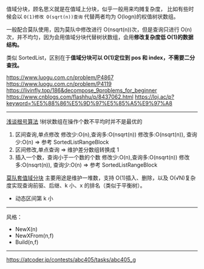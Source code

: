 值域分块，顾名思义就是在值域上分块，似乎一般用来均摊复杂度，
比如有些时候会以 `O(1)修改 O(sqrt(n))查询` 代替两者均为 O(logn)的权值树状数组。

一般配合莫队使用，因为莫队中修改进行 O(nsqrt(n))次，但是查询只进行 O(n)次，并不均匀，因为会用值域分块代替树状数组，会用**修改复杂度低 O(1)的数据结构。**

类似 SortedList，区别在于**值域分块可以 O(1)定位到 pos 和 index，不需要二分查找。**

https://www.luogu.com.cn/problem/P4867
https://www.luogu.com.cn/problem/P4119
https://livinfly.top/186&decompose_9problems_for_beginner
https://www.cnblogs.com/flashhu/p/8437062.html
https://loj.ac/p?keyword=%E5%88%86%E5%9D%97%E5%85%A5%E9%97%A8

---

[浅谈根号算法](https://ddosvoid.github.io/2020/10/18/%E6%B5%85%E8%B0%88%E6%A0%B9%E5%8F%B7%E7%AE%97%E6%B3%95/)
!树状数组在操作个数不平均时并不是最优的

1. 区间查询,单点修改
   修改少:O(n),查询多:O(nsqrt(n))
   修改多:O(nsqrt(n)), 查询少:O(n) => 参考 SortedListRangeBlock
2. 区间修改,单点查询 => 维护差分数组转换成 1
3. 插入一个数，查询小于一个数的个数
   修改少:O(n),查询多:O(nsqrt(n))
   修改多:O(nsqrt(n)), 查询少:O(n) => 参考 SortedListRangeBlock

[莫队套值域分块](https://www.cnblogs.com/zaza-zt/p/15041167.html)
主要用途是维护一堆数，支持 O(1)插入、删除，以及 O(√N)复杂度实现查询前驱、后继、k 小、x 的排名（类似于平衡树）。

- 动态区间第 k 小

---

风格：

- NewX(n)
- NewXFrom(n,f)
- Build(n,f)

---

https://atcoder.jp/contests/abc405/tasks/abc405_g
